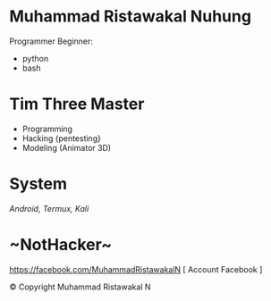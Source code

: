 # Muhammad Ristawakal Nuhung
Programmer Beginner:
- python
- bash
# Tim Three Master
* Programming
* Hacking {pentesting}
* Modeling (Animator 3D)
# System
_Android,_
_Termux,_
_Kali_
# ~NotHacker~
https://facebook.com/MuhammadRistawakalN
[ Account Facebook ]

© Copyright Muhammad Ristawakal N 
